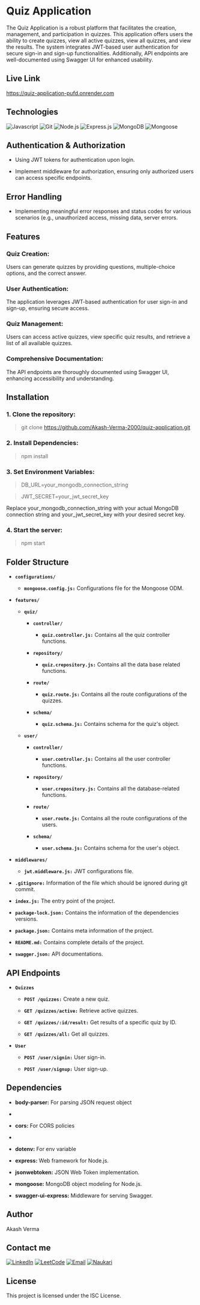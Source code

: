 # Quiz Application

The Quiz Application is a robust platform that facilitates the creation, management, and participation in quizzes. This application offers users the ability to create quizzes, view all active quizzes, view all quizzes, and view the results. The system integrates JWT-based user authentication for secure sign-in and sign-up functionalities. Additionally, API endpoints are well-documented using Swagger UI for enhanced usability.

## Live Link 

https://quiz-application-pufd.onrender.com

## Technologies

![Javascript](https://img.shields.io/badge/JavaScript-F7DF1E?style=for-the-badge&logo=javascript&logoColor=black)
![Git](https://img.shields.io/badge/GIT-E44C30?style=for-the-badge&logo=git&logoColor=white)
![Node.js](https://img.shields.io/badge/Node.js-43853D?style=for-the-badge&logo=node.js&logoColor=white)
![Express.js](https://img.shields.io/badge/Express.js-404D59?style=for-the-badge)
![MongoDB](https://img.shields.io/badge/MongoDB-4EA94B?style=for-the-badge&logo=mongodb&logoColor=white)
![Mongoose](https://img.shields.io/badge/Mongoose-darkred?style=for-the-badge&logoColor=white)


## Authentication & Authorization

- Using JWT tokens for authentication upon login.

- Implement middleware for authorization, ensuring only authorized users can access specific endpoints.


## Error Handling

- Implementing meaningful error responses and status codes for various scenarios (e.g., unauthorized access, missing data, server errors.


## Features

### Quiz Creation:
 Users can generate quizzes by providing questions, multiple-choice options, and the correct answer.
### User Authentication: 
The application leverages JWT-based authentication for user sign-in and sign-up, ensuring secure access.
### Quiz Management:
 Users can access active quizzes, view specific quiz results, and retrieve a list of all available quizzes.
### Comprehensive Documentation:
 The API endpoints are thoroughly documented using Swagger UI, enhancing accessibility and understanding.

## Installation

### 1. Clone the repository: 
> git clone https://github.com/Akash-Verma-2000/quiz-application.git

### 2. Install Dependencies:
> npm install

### 3. Set Environment Variables:

> DB_URL=your_mongodb_connection_string

> JWT_SECRET=your_jwt_secret_key

Replace your_mongodb_connection_string with your actual MongoDB connection string and your_jwt_secret_key with your desired secret key.

### 4. Start the server:

> npm start

## Folder Structure

- **`configurations/`**

    - **`mongoose.config.js:`** Configurations file for the Mongoose ODM.

- **`features/`**

    - **`quiz/`**

        - **`controller/`**

            - **`quiz.controller.js:`** Contains all the quiz controller functions.

        - **`repository/`**

            - **`quiz.crepository.js:`** Contains all the data base related functions.

        - **`route/`**

            - **`quiz.route.js:`** Contains all the route configurations of the quizzes.

        - **`schema/`**

            - **`quiz.schema.js:`** Contains schema for the quiz's object.

    - **`user/`**

        - **`controller/`**

            - **`user.controller.js:`** Contains all the user controller functions.

        - **`repository/`**

            - **`user.crepository.js:`** Contains all the database-related functions.

        - **`route/`**

            - **`user.route.js:`** Contains all the route configurations of the users.

        - **`schema/`**

            - **`user.schema.js:`** Contains schema for the user's object.

- **`middlewares/`**
    - **`jwt.middleware.js:`** JWT configurations file.

- **`.gitignore:`** Information of the file which should be ignored during git commit.

- **`index.js:`** The entry point of the project.

- **`package-lock.json:`** Contains the information of the dependencies versions.

- **`package.json:`** Contains meta information of the project.

- **`README.md:`** Contains complete details of the project.

- **`swagger.json:`** API documentations.

## API Endpoints

- **`Quizzes`**

    - **`POST /quizzes:`** Create a new quiz.

    - **`GET /quizzes/active:`** Retrieve active quizzes.

    - **`GET /quizzes/:id/result:`** Get results of a specific quiz by ID.

    - **`GET /quizzes/all:`** Get all quizzes.

- **`User`**

    - **`POST /user/signin:`** User sign-in.

    - **`POST /user/signup:`** User sign-up.

## Dependencies
- **body-parser:** For parsing JSON request object
- 
- **cors:** For CORS policies
- 
- **dotenv:** For env variable

- **express:** Web framework for Node.js.

- **jsonwebtoken:** JSON Web Token implementation.

- **mongoose:** MongoDB object modeling for Node.js.

- **swagger-ui-express:** Middleware for serving Swagger.

## Author

Akash Verma

## Contact me 

 [![LinkedIn](https://img.shields.io/badge/LinkedIn-0077B5?style=for-the-badge&logo=linkedin&logoColor=white)](https://www.linkedin.com/in/akash-verma-09aug2000/)  [![LeetCode](https://img.shields.io/badge/-LeetCode-FFA116?style=for-the-badge&logo=LeetCode&logoColor=black)](https://leetcode.com/Akash_Verma2000/)  [![Email](https://img.shields.io/badge/Email-D14836?style=for-the-badge&logo=gmail&logoColor=white)](mailto:akash.verma217112@gmail.com) 
 [![Naukari](https://img.shields.io/badge/Naukri.com-0A66C2?style=for-the-badge&logo=Naukri.com&logoColor=white)](https://www.naukri.com/mnjuser/profile)
  
## License

This project is licensed under the ISC License.
